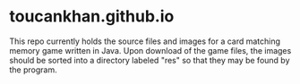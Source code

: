 # toucankhan.github.io

This repo currently holds the source files and images for a card matching memory game written in Java. Upon download of the game files, the images should be sorted into a directory labeled "res" so that they may be found by the program.
